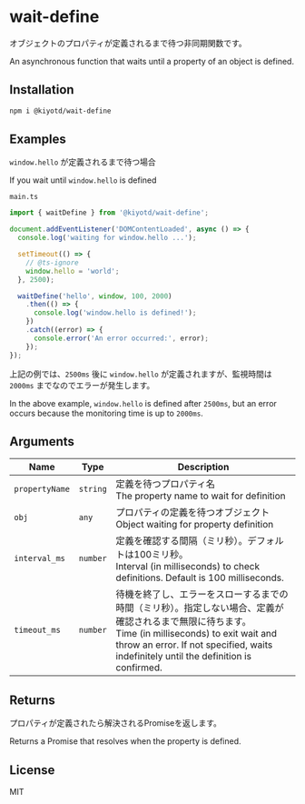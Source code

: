# wait-define

オブジェクトのプロパティが定義されるまで待つ非同期関数です。

An asynchronous function that waits until a property of an object is defined.

## Installation

```bash
npm i @kiyotd/wait-define
```

## Examples

`window.hello` が定義されるまで待つ場合

If you wait until `window.hello` is defined

`main.ts`

```typescript
import { waitDefine } from '@kiyotd/wait-define';

document.addEventListener('DOMContentLoaded', async () => {
  console.log('waiting for window.hello ...');

  setTimeout(() => {
    // @ts-ignore
    window.hello = 'world';
  }, 2500);

  waitDefine('hello', window, 100, 2000)
    .then(() => {
      console.log('window.hello is defined!');
    })
    .catch((error) => {
      console.error('An error occurred:', error);
    });
});
```

上記の例では、`2500ms` 後に `window.hello` が定義されますが、監視時間は `2000ms` までなのでエラーが発生します。

In the above example, `window.hello` is defined after `2500ms`, but an error occurs because the monitoring time is up
to `2000ms`.

## Arguments

| Name           | Type     | Description                                                                                                                                                                                |
|----------------|----------|--------------------------------------------------------------------------------------------------------------------------------------------------------------------------------------------|
| `propertyName` | `string` | 定義を待つプロパティ名<br/>The property name to wait for definition                                                                                                                                   |
| `obj`          | `any`    | プロパティの定義を待つオブジェクト<br />Object waiting for property definition                                                                                                                              |
| `interval_ms`  | `number` | 定義を確認する間隔（ミリ秒）。デフォルトは100ミリ秒。<br />Interval (in milliseconds) to check definitions. Default is 100 milliseconds.                                                                            |
| `timeout_ms`   | `number` | 待機を終了し、エラーをスローするまでの時間（ミリ秒）。指定しない場合、定義が確認されるまで無限に待ちます。<br />Time (in milliseconds) to exit wait and throw an error. If not specified, waits indefinitely until the definition is confirmed. |

## Returns

プロパティが定義されたら解決されるPromiseを返します。

Returns a Promise that resolves when the property is defined.

## License

MIT
